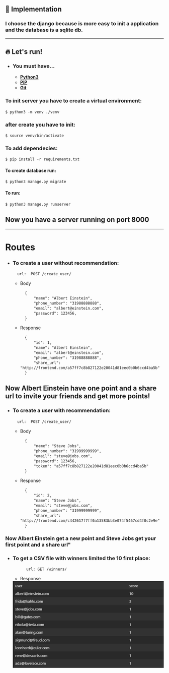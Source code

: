 
## 🚧 Implementation

### I choose the django because is more easy to init a application and the database is a sqlite db.

<hr>

## 🔥 Let's run!

- ### **You must have...**

  -  **[Python3](https://python.org/)**
  -  **[PIP](https://pypi.org/)**
  -  **[Git](https://git-scm.com/)**

### To init server you have to create a virtual environment:
    
    $ python3 -m venv ./venv

### after create you have to init:

    $ source venv/bin/activate

### To add dependecies:
    
    $ pip install -r requirements.txt

#### To create database run:

    $ python3 manage.py migrate

#### To run:

    $ python3 manage.py runserver

## Now you have a server running on port 8000

<hr>

#  Routes

- ### To create a user without recommendation:

        url:  POST /create_user/
    
    - Body

            {  
              	"name": "Albert Einstein",
                "phone_number": "31988888888",
                "email": "albert@einstein.com",
                "password": 123456,
            }

    - Response

            {
                "id": 1,
                "name": "Albert Einstein",
                "email": "albert@einstein.com",
                "phone_number": "31988888888",
                "share_url": "http://frontend.com/a57ff7c8b827122e20041d81eec0b0b6ccd4ba5b"
            }

## Now Albert Einstein have one point and a share url to invite your friends and get more points!

- ###  To create a user with recommendation:

        url:  POST /create_user/
    
    - Body

            {  
              	"name": "Steve Jobs",
                "phone_number": "31999999999",
                "email": "steve@jobs.com",
                "password": 123456,
                "token": "a57ff7c8b827122e20041d81eec0b0b6ccd4ba5b"
            }

    - Response

            {
                "id": 2,
                "name": "Steve Jobs",
                "email": "steve@jobs.com",
                "phone_number": "31999999999",
                "share_url": "http://frontend.com/c442617f7ff0a13583bb3e074f5467cd4f0c2e9e"
            }

### Now Albert Einstein get a new point and Steve Jobs get your first point and a share url"

- ### To get a CSV file with winners limited the 10 first place:

            url: GET /winners/

    - Response

    <img src="./.github/table.PNG" alt="imagem demonstrativa"/>


